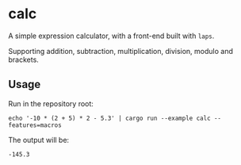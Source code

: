 # calc

A simple expression calculator, with a front-end built with `laps`.

Supporting addition, subtraction, multiplication, division, modulo and brackets.

## Usage

Run in the repository root:

```
echo '-10 * (2 + 5) * 2 - 5.3' | cargo run --example calc --features=macros 
```

The output will be:

```
-145.3
```
